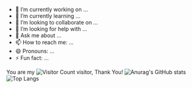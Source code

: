 - 🔭 I’m currently working on …
- 🌱 I’m currently learning …
- 👯 I’m looking to collaborate on …
- 🤔 I’m looking for help with …
- 💬 Ask me about …
- 📫 How to reach me: …
- 😄 Pronouns: …
- ⚡ Fun fact: …

You are my ![Visitor Count](https://profile-counter.glitch.me/all-smile/count.svg) visitor, Thank You!
![Anurag's GitHub stats](https://github-readme-stats.vercel.app/api?username=2782712869&show_icons=true&theme=radical)
![Top Langs](https://github-readme-stats.vercel.app/api/top-langs/?username=all-smile&layout=compact&theme=tokyonight)
